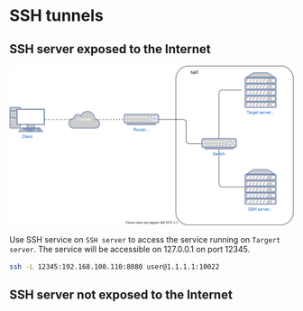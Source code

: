 # SSH tunnels

## SSH server exposed to the Internet

![Diagram-1](./assets/ssh-tunnels-1.svg)

Use SSH service on `SSH server` to access the service running on `Targert server`. The service will be accessible on 127.0.0.1 on port 12345.

```sh
ssh -L 12345:192.168.100.110:8080 user@1.1.1.1:10022
```

## SSH server not exposed to the Internet

